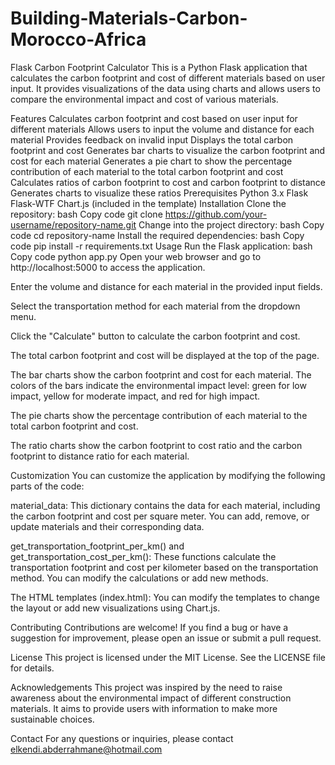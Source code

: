 # Building-Materials-Carbon-Morocco-Africa

Flask Carbon Footprint Calculator
This is a Python Flask application that calculates the carbon footprint and cost of different materials based on user input. It provides visualizations of the data using charts and allows users to compare the environmental impact and cost of various materials.

Features
Calculates carbon footprint and cost based on user input for different materials
Allows users to input the volume and distance for each material
Provides feedback on invalid input
Displays the total carbon footprint and cost
Generates bar charts to visualize the carbon footprint and cost for each material
Generates a pie chart to show the percentage contribution of each material to the total carbon footprint and cost
Calculates ratios of carbon footprint to cost and carbon footprint to distance
Generates charts to visualize these ratios
Prerequisites
Python 3.x
Flask
Flask-WTF
Chart.js (included in the template)
Installation
Clone the repository:
bash
Copy code
git clone https://github.com/your-username/repository-name.git
Change into the project directory:
bash
Copy code
cd repository-name
Install the required dependencies:
bash
Copy code
pip install -r requirements.txt
Usage
Run the Flask application:
bash
Copy code
python app.py
Open your web browser and go to http://localhost:5000 to access the application.

Enter the volume and distance for each material in the provided input fields.

Select the transportation method for each material from the dropdown menu.

Click the "Calculate" button to calculate the carbon footprint and cost.

The total carbon footprint and cost will be displayed at the top of the page.

The bar charts show the carbon footprint and cost for each material. The colors of the bars indicate the environmental impact level: green for low impact, yellow for moderate impact, and red for high impact.

The pie charts show the percentage contribution of each material to the total carbon footprint and cost.

The ratio charts show the carbon footprint to cost ratio and the carbon footprint to distance ratio for each material.

Customization
You can customize the application by modifying the following parts of the code:

material_data: This dictionary contains the data for each material, including the carbon footprint and cost per square meter. You can add, remove, or update materials and their corresponding data.

get_transportation_footprint_per_km() and get_transportation_cost_per_km(): These functions calculate the transportation footprint and cost per kilometer based on the transportation method. You can modify the calculations or add new methods.

The HTML templates (index.html): You can modify the templates to change the layout or add new visualizations using Chart.js.

Contributing
Contributions are welcome! If you find a bug or have a suggestion for improvement, please open an issue or submit a pull request.

License
This project is licensed under the MIT License. See the LICENSE file for details.

Acknowledgements
This project was inspired by the need to raise awareness about the environmental impact of different construction materials. It aims to provide users with information to make more sustainable choices.

Contact
For any questions or inquiries, please contact elkendi.abderrahmane@hotmail.com
